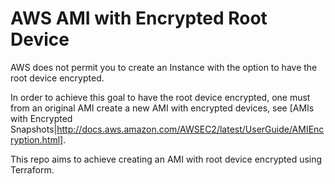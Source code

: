 # AWS AMI with Encrypted Root Device

AWS does not permit you to create an Instance with the option to have the root device encrypted.

In order to achieve this goal to have the root device encrypted, one must from an original
AMI create a new AMI with encrypted devices, see [AMIs with Encrypted Snapshots|http://docs.aws.amazon.com/AWSEC2/latest/UserGuide/AMIEncryption.html].


This repo aims to achieve creating an AMI with root device encrypted using Terraform.
